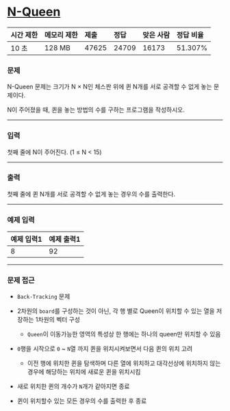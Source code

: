 # [N-Queen](https://www.acmicpc.net/problem/9663)

<div align = center>

| 시간 제한 | 메모리 제한 | 제출  | 정답  | 맞은 사람 | 정답 비율 |
| :-------- | :---------- | :---- | :---- | :-------- | :-------- |
| 10 초     | 128 MB      | 47625 | 24709 | 16173     | 51.307%   |

</div>

### 문제

N-Queen 문제는 크기가 N × N인 체스판 위에 퀸 N개를 서로 공격할 수 없게 놓는 문제이다.

N이 주어졌을 때, 퀸을 놓는 방법의 수를 구하는 프로그램을 작성하시오.

---

### 입력

첫째 줄에 N이 주어진다. (1 ≤ N < 15)

---

### 출력

첫째 줄에 퀸 N개를 서로 공격할 수 없게 놓는 경우의 수를 출력한다.

---

### 예제 입력

| 예제 입력1 | 예제 출력1 |
| :--------- | :--------- |
| 8          | 92         |

---

### 문제 접근

  - `Back-Tracking` 문제

  - 2차원의 `board`를 구성하는 것이 아닌, 각 행 별로 Queen이 위치할 수 있는 열을 저장하는 1차원의 벡터 구성

    - `Queen`이 이동가능한 영역의 특성상 한 행에는 하나의 queen만 위치할 수 있음

  - `0`행을 시작으로 `0` ~ `N`열 까지 퀸을 위치시켜보면서 다음 퀸의 위치 고려

    - 이전 행에 위치한 퀸을 탐색하며 다른 열에 위치하고 대각선상에 위치하지 않는 경우에 해당하는 위치에 새로운 퀸을 위치시킴

  - 새로 위치한 퀸의 개수가 `N`개가 같아지면 종료

  - 퀸이 위치할수 있는 모든 경우의 수를 출력한 후 종료